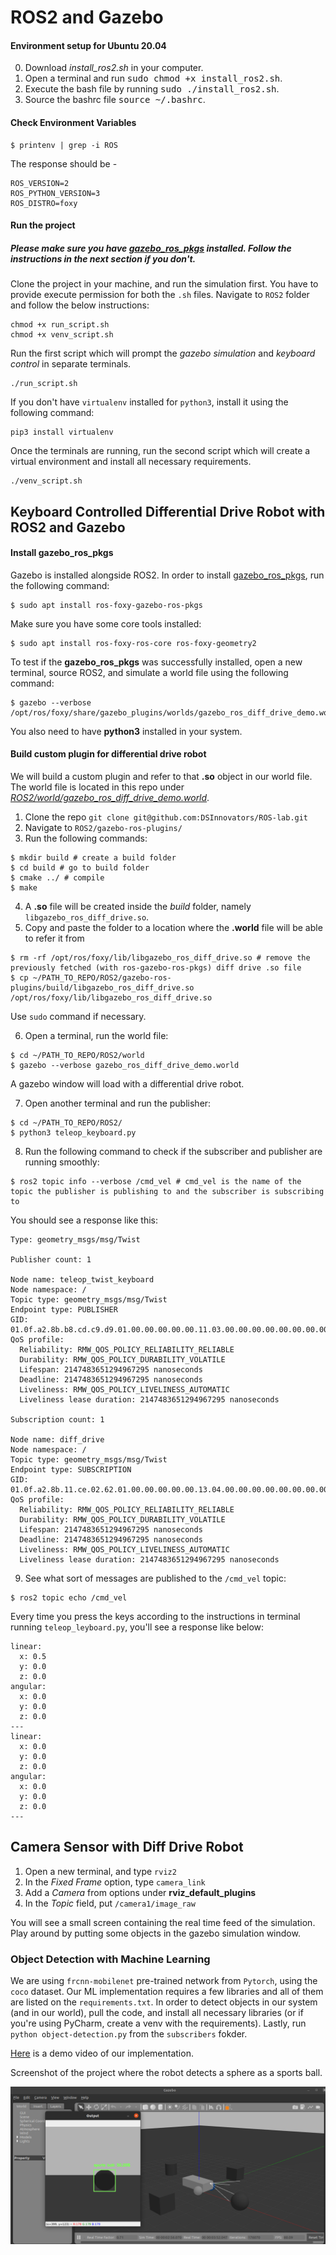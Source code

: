 # ROS2 and Gazebo

#### Environment setup for Ubuntu 20.04

0. Download *install_ros2.sh* in your computer.
1. Open a terminal and run <tt>sudo chmod +x install_ros2.sh</tt>.
2. Execute the bash file by running <tt>sudo ./install_ros2.sh</tt>.
3. Source the bashrc file <tt>source ~/.bashrc</tt>.

#### Check Environment Variables

```
$ printenv | grep -i ROS
```

The response should be -

```
ROS_VERSION=2
ROS_PYTHON_VERSION=3
ROS_DISTRO=foxy
```

#### Run the project

##### Please make sure you have [gazebo_ros_pkgs](http://gazebosim.org/tutorials?tut=ros2_installing&cat=connect_ros) installed. Follow the instructions in the next section if you don't.

Clone the project in your machine, and run the simulation first. You have to provide execute permission for both the `.sh` files. Navigate to `ROS2` folder and follow the below instructions:
```
chmod +x run_script.sh
chmod +x venv_script.sh
```
Run the first script which will prompt the *gazebo simulation* and *keyboard control* in separate terminals.
```
./run_script.sh
```
If you don't have `virtualenv` installed for `python3`, install it using the following command:
```
pip3 install virtualenv 
```
Once the terminals are running, run the second script which will create a virtual environment and install all necessary requirements.
```
./venv_script.sh
```

## Keyboard Controlled Differential Drive Robot with ROS2 and Gazebo

#### Install gazebo_ros_pkgs
Gazebo is installed alongside ROS2. In order to install [gazebo_ros_pkgs](http://gazebosim.org/tutorials?tut=ros2_installing&cat=connect_ros), run the following command: 
```
$ sudo apt install ros-foxy-gazebo-ros-pkgs
```
Make sure you have some core tools installed: 
```
$ sudo apt install ros-foxy-ros-core ros-foxy-geometry2
```
To test if the **gazebo_ros_pkgs** was successfully installed, open a new terminal, source ROS2, and simulate a world file using the following command:
```
$ gazebo --verbose /opt/ros/foxy/share/gazebo_plugins/worlds/gazebo_ros_diff_drive_demo.world
```
You also need to have **python3** installed in your system.

#### Build custom plugin for differential drive robot

We will build a custom plugin and refer to that **.so** object in our world file. The world file is located in this repo under [*ROS2/world/gazebo_ros_diff_drive_demo.world*](https://github.com/DSInnovators/ROS-lab/blob/main/ROS2/world/gazebo_ros_diff_drive_demo.world). 

1. Clone the repo `git clone git@github.com:DSInnovators/ROS-lab.git`
2. Navigate to `ROS2/gazebo-ros-plugins/`
3. Run the following commands:
```
$ mkdir build # create a build folder
$ cd build # go to build folder
$ cmake ../ # compile
$ make
```
4. A **.so** file will be created inside the *build* folder, namely `libgazebo_ros_diff_drive.so`.
5. Copy and paste the folder to a location where the **.world** file will be able to refer it from
```
$ rm -rf /opt/ros/foxy/lib/libgazebo_ros_diff_drive.so # remove the previously fetched (with ros-gazebo-ros-pkgs) diff drive .so file 
$ cp ~/PATH_TO_REPO/ROS2/gazebo-ros-plugins/build/libgazebo_ros_diff_drive.so /opt/ros/foxy/lib/libgazebo_ros_diff_drive.so 
```
Use `sudo` command if necessary.

6. Open a terminal, run the world file:
```
$ cd ~/PATH_TO_REPO/ROS2/world
$ gazebo --verbose gazebo_ros_diff_drive_demo.world
```
A gazebo window will load with a differential drive robot.

7. Open another terminal and run the publisher:
```
$ cd ~/PATH_TO_REPO/ROS2/
$ python3 teleop_keyboard.py
```
8. Run the following command to check if the subscriber and publisher are running smoothly:
```
$ ros2 topic info --verbose /cmd_vel # cmd_vel is the name of the topic the publisher is publishing to and the subscriber is subscribing to
```
You should see a response like this:
```
Type: geometry_msgs/msg/Twist

Publisher count: 1

Node name: teleop_twist_keyboard
Node namespace: /
Topic type: geometry_msgs/msg/Twist
Endpoint type: PUBLISHER
GID: 01.0f.a2.8b.b8.cd.c9.d9.01.00.00.00.00.00.11.03.00.00.00.00.00.00.00.00
QoS profile:
  Reliability: RMW_QOS_POLICY_RELIABILITY_RELIABLE
  Durability: RMW_QOS_POLICY_DURABILITY_VOLATILE
  Lifespan: 2147483651294967295 nanoseconds
  Deadline: 2147483651294967295 nanoseconds
  Liveliness: RMW_QOS_POLICY_LIVELINESS_AUTOMATIC
  Liveliness lease duration: 2147483651294967295 nanoseconds

Subscription count: 1

Node name: diff_drive
Node namespace: /
Topic type: geometry_msgs/msg/Twist
Endpoint type: SUBSCRIPTION
GID: 01.0f.a2.8b.11.ce.02.62.01.00.00.00.00.00.13.04.00.00.00.00.00.00.00.00
QoS profile:
  Reliability: RMW_QOS_POLICY_RELIABILITY_RELIABLE
  Durability: RMW_QOS_POLICY_DURABILITY_VOLATILE
  Lifespan: 2147483651294967295 nanoseconds
  Deadline: 2147483651294967295 nanoseconds
  Liveliness: RMW_QOS_POLICY_LIVELINESS_AUTOMATIC
  Liveliness lease duration: 2147483651294967295 nanoseconds
```

9. See what sort of messages are published to the `/cmd_vel` topic:
```
$ ros2 topic echo /cmd_vel
```
Every time you press the keys according to the instructions in terminal running `teleop_leyboard.py`, you'll see a response like below:
```
linear:
  x: 0.5
  y: 0.0
  z: 0.0
angular:
  x: 0.0
  y: 0.0
  z: 0.0
---
linear:
  x: 0.0
  y: 0.0
  z: 0.0
angular:
  x: 0.0
  y: 0.0
  z: 0.0
---
```
## Camera Sensor with Diff Drive Robot

1. Open a new terminal, and type `rviz2`
2. In the *Fixed Frame* option, type `camera_link`
3. Add a *Camera* from options under **rviz_default_plugins**
4. In the *Topic* field, put `/camera1/image_raw`

You will see a small screen containing the real time feed of the simulation. Play around by putting some objects in the gazebo simulation window.

### Object Detection with Machine Learning

We are using `frcnn-mobilenet` pre-trained network from `Pytorch`, using the `coco` dataset. Our ML implementation requires a few libraries and all of them are listed on the `requirements.txt`. In order to detect objects in our system (and in our world), pull the code, and install all necessary libraries (or if you're using PyCharm, create a venv with the requirements). Lastly, run `python object-detection.py` from the `subscribers` fokder.

[Here](https://www.loom.com/share/a476c8e4287c4d34b07e0dd0903536d5) is a demo video of our implementation.

Screenshot of the project where the robot detects a sphere as a sports ball.

![Screenshot](https://github.com/DSInnovators/ROS-lab/blob/dca2cf885afc3e97cfe4b358a08fc9ec8ea3cd6d/ROS2/resources/images/screenshot_detecting_object_sphere.png?raw=true "Robot detecting a sphere as a sports ball")
